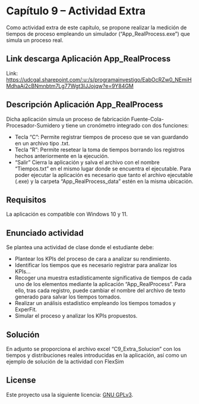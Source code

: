 # Capítulo 9 – Actividad Extra

Como actividad extra de este capítulo, se propone realizar la medición de tiempos de proceso empleando un simulador (“App_RealProcess.exe”) que simula un proceso real.

## Link descarga Aplicación App_RealProcess

Link: https://udcgal.sharepoint.com/:u:/s/programainvestigo/EabOcRZw0_NEmiHMdhaAi2cBNmnbtm7Lg77Wgt3IJJojqw?e=9Y84GM

## Descripción Aplicación App_RealProcess

Dicha aplicación simula un proceso de fabricación Fuente-Cola-Procesador-Sumidero y tiene un cronómetro integrado con dos funciones:
* Tecla “C”: Permite registrar tiempos de proceso que se van guardando en un archivo tipo .txt.
* Tecla “R”: Permite resetear la toma de tiempos borrando los registros hechos anteriormente en la ejecución.
* “Salir” Cierra la aplicación y salva el archivo con el nombre “Tiempos.txt” en el mismo lugar donde se encuentra el ejecutable.
Para poder ejecutar la aplicación es necesario que tanto el archivo ejecutable (.exe) y la carpeta “App_RealProcess_data” estén en la misma ubicación.

## Requisitos

La aplicación es compatible con Windows 10 y 11.

## Enunciado actividad

Se plantea una actividad de clase donde el estudiante debe:
* Plantear los KPIs del proceso de cara a analizar su rendimiento.
* Identificar los tiempos que es necesario registrar para analizar los KPIs…
* Recoger una muestra estadísticamente significativa de tiempos de cada uno de los elementos mediante la aplicación “App_RealProcess”. Para ello, tras cada registro, puede cambiar el nombre del archivo de texto generado para salvar los tiempos tomados.
* Realizar un análisis estadístico empleando los tiempos tomados y ExperFit.
* Simular el proceso y analizar los KPIs propuestos.

## Solución

En adjunto se proporciona el archivo excel “C9_Extra_Solucion” con los tiempos y distribuciones reales introducidas en la aplicación, así como un ejemplo de solución de la actividad con FlexSim

## License

Este proyecto usa la siguiente licencia: [GNU GPLv3](https://choosealicense.com/licenses/gpl-3.0/).
